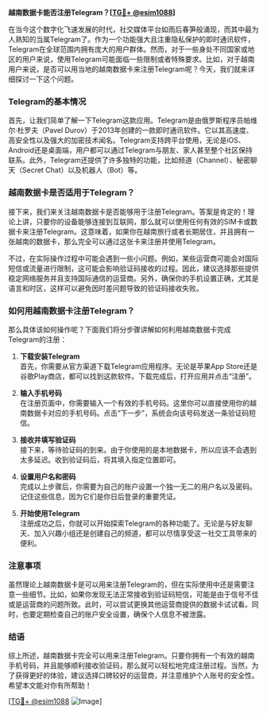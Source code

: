 **越南数据卡能否注册Telegram？[[TG💪+ @esim1088](https://t.me/s/esim1088)]**

在当今这个数字化飞速发展的时代，社交媒体平台如雨后春笋般涌现，而其中最为人熟知的当属Telegram了。作为一个功能强大且注重隐私保护的即时通讯软件，Telegram在全球范围内拥有庞大的用户群体。然而，对于一些身处不同国家或地区的用户来说，使用Telegram可能面临一些限制或者特殊要求。比如，对于越南用户来说，是否可以用当地的越南数据卡来注册Telegram呢？今天，我们就来详细探讨一下这个问题。

### Telegram的基本情况

首先，让我们简单了解一下Telegram这款应用。Telegram是由俄罗斯程序员帕维尔·杜罗夫（Pavel Durov）于2013年创建的一款即时通讯软件。它以其高速度、高安全性以及强大的加密技术闻名。Telegram支持跨平台使用，无论是iOS、Android还是桌面端，用户都可以通过Telegram与朋友、家人甚至整个社区保持联系。此外，Telegram还提供了许多独特的功能，比如频道（Channel）、秘密聊天（Secret Chat）以及机器人（Bot）等。

### 越南数据卡是否适用于Telegram？

接下来，我们来关注越南数据卡是否能够用于注册Telegram。答案是肯定的！理论上讲，只要你的设备能够连接到互联网，那么就可以使用任何有效的SIM卡或数据卡来注册Telegram。这意味着，如果你在越南旅行或者长期居住，并且拥有一张越南的数据卡，那么完全可以通过这张卡来注册并使用Telegram。

不过，在实际操作过程中可能会遇到一些小问题。例如，某些运营商可能会对国际短信或流量进行限制，这可能会影响验证码接收的过程。因此，建议选择那些提供稳定网络服务并且支持国际通信的运营商。另外，确保你的手机设置正确，尤其是语言和时区，这样可以避免因时差问题导致的验证码接收失败。

### 如何用越南数据卡注册Telegram？

那么具体该如何操作呢？下面我们将分步骤讲解如何利用越南数据卡完成Telegram的注册：

1. **下载安装Telegram**  
   首先，你需要从官方渠道下载Telegram应用程序。无论是苹果App Store还是谷歌Play商店，都可以找到这款软件。下载完成后，打开应用并点击“注册”。

2. **输入手机号码**  
   在注册页面中，你需要输入一个有效的手机号码。这里你可以直接使用你的越南数据卡对应的手机号码。点击“下一步”，系统会向该号码发送一条验证码短信。

3. **接收并填写验证码**  
   接下来，等待验证码的到来。由于你使用的是本地数据卡，所以应该不会遇到太多延迟。收到验证码后，将其填入指定位置即可。

4. **设置用户名和密码**  
   完成以上步骤后，你需要为自己的账户设置一个独一无二的用户名以及密码。记住这些信息，因为它们是你日后登录的重要凭证。

5. **开始使用Telegram**  
   注册成功之后，你就可以开始探索Telegram的各种功能了。无论是与好友聊天、加入兴趣小组还是创建自己的频道，都可以尽情享受这一社交工具带来的便利。

### 注意事项

虽然理论上越南数据卡是可以用来注册Telegram的，但在实际使用中还是需要注意一些细节。比如，如果你发现无法正常接收到验证码短信，可能是由于信号不佳或是运营商的问题所致。此时，可以尝试更换其他运营商提供的数据卡试试看。同时，也要定期检查自己的账户安全设置，确保个人信息不被泄露。

### 结语

综上所述，越南数据卡完全可以用来注册Telegram。只要你拥有一个有效的越南手机号码，并且能够顺利接收验证码，那么就可以轻松地完成注册过程。当然，为了获得更好的体验，建议选择口碑较好的运营商，并注意维护个人账号的安全性。希望本文能对你有所帮助！

[[TG💪+ @esim1088](https://t.me/s/esim1088) ![Image](https://i.postimg.cc/4NQfJmqS/Snipaste-2025-05-13-00-14-12.png)]